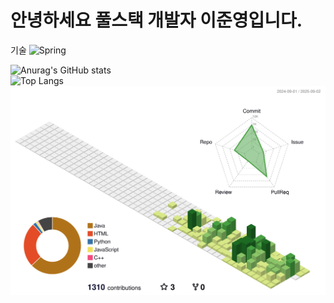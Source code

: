 # 안녕하세요 풀스택 개발자 이준영입니다.

기술
![Spring](https://img.shields.io/badge/spring-%236DB33F.svg?style=for-the-badge&logo=spring&logoColor=white)


![Anurag's GitHub stats](https://github-readme-stats.vercel.app/api?username=Lee-0210&show_icons=true&theme=transparent)
<br>
![Top Langs](https://github-readme-stats.vercel.app/api/top-langs/?username=Lee-0210&langs_count=10)
<br>
![](./profile-3d-contrib/profile-green-animate.svg)
<!--
**Lee-0210/Lee-0210** is a ✨ _special_ ✨ repository because its `README.md` (this file) appears on your GitHub profile.

Here are some ideas to get you started:

- 🔭 I’m currently working on ...
- 🌱 I’m currently learning ...
- 👯 I’m looking to collaborate on ...
- 🤔 I’m looking for help with ...
- 💬 Ask me about ...
- 📫 How to reach me: ...
- 😄 Pronouns: ...
- ⚡ Fun fact: ...
-->
